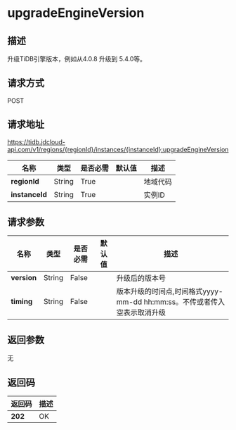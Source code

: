 # upgradeEngineVersion


## 描述
升级TiDB引擎版本，例如从4.0.8 升级到 5.4.0等。

## 请求方式
POST

## 请求地址
https://tidb.jdcloud-api.com/v1/regions/{regionId}/instances/{instanceId}:upgradeEngineVersion

|名称|类型|是否必需|默认值|描述|
|---|---|---|---|---|
|**regionId**|String|True| |地域代码|
|**instanceId**|String|True| |实例ID|

## 请求参数
|名称|类型|是否必需|默认值|描述|
|---|---|---|---|---|
|**version**|String|False| |升级后的版本号|
|**timing**|String|False| |版本升级的时间点,时间格式yyyy-mm-dd hh:mm:ss。不传或者传入空表示取消升级|


## 返回参数
无


## 返回码
|返回码|描述|
|---|---|
|**202**|OK|
